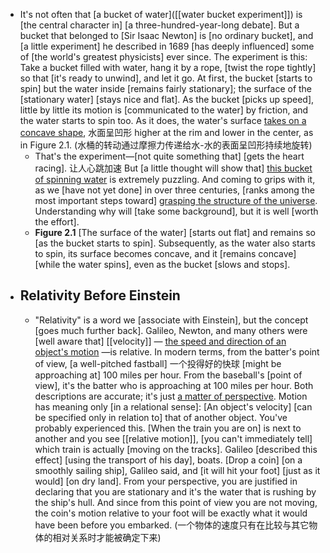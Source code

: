 - It's not often that [a bucket of water]([[water bucket experiment]]) is [the central character in] [a three-hundred-year-long debate]. But a bucket that belonged to [Sir Isaac Newton] is [no ordinary bucket], and [a little experiment] he described in 1689 [has deeply influenced] some of [the world's greatest physicists] ever since. The experiment is this: Take a bucket filled with water, hang it by a rope, [twist the rope tightly] so that [it's ready to unwind], and let it go. At first, the bucket [starts to spin] but the water inside [remains fairly stationary]; the surface of the [stationary water] [stays nice and flat]. As the bucket [picks up speed], little by little its motion is [communicated to the water] by friction, and the water starts to spin too. As it does, the water's surface [takes on a concave shape](((_u-EvXS-0))), 水面呈凹形 higher at the rim and lower in the center, as in Figure 2.1.
(水桶的转动通过摩擦力传递给水-水的表面呈凹形持续地旋转)
    - That's the experiment—[not quite something that] [gets the heart racing]. 让人心跳加速 But [a little thought will show that] [this bucket of spinning water](((GKhwdZJBm))) is extremely puzzling. And coming to grips with it, as we [have not yet done] in over three centuries, [ranks among the most important steps toward] [grasping the structure of the universe](((fWPz22p8I))). Understanding why will [take some background], but it is well [worth the effort].
    - **Figure 2.1** [The surface of the water] [starts out flat] and remains so [as the bucket starts to spin]. Subsequently, as the water also starts to spin, its surface becomes concave, and it [remains concave] [while the water spins], even as the bucket [slows and stops].
- ## Relativity Before Einstein
    - "Relativity" is a word we [associate with Einstein], but the concept [goes much further back]. Galileo, Newton, and many others were [well aware that] [[velocity]] — [the speed and direction of an object's motion](((Ndc5Aj0zR))) —is relative. In modern terms, from the batter's point of view, [a well-pitched fastball] 一个投得好的快球 [might be approaching at] 100 miles per hour. From the baseball's [point of view], it's the batter who is approaching at 100 miles per hour. Both descriptions are accurate; it's just [a matter of perspective](((I09zrPaL2))). Motion has meaning only [in a relational sense]: [An object's velocity] [can be specified only in relation to] that of another object. You've probably experienced this. [When the train you are on] is next to another and you see [[relative motion]], [you can't immediately tell] which train is actually [moving on the tracks]. Galileo [described this effect] [using the transport of his day], boats. [Drop a coin] [on a smoothly sailing ship], Galileo said, and [it will hit your foot] [just as it would] [on dry land]. From your perspective, you are justified in declaring that you are stationary and it's the water that is rushing by the ship's hull. And since from this point of view you are not moving, the coin's motion relative to your foot will be exactly what it would have been before you embarked.
(一个物体的速度只有在比较与其它物体的相对关系时才能被确定下来)
